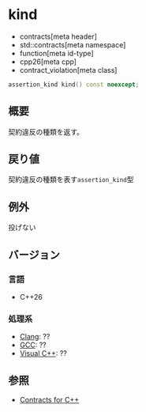 # kind
* contracts[meta header]
* std::contracts[meta namespace]
* function[meta id-type]
* cpp26[meta cpp]
* contract_violation[meta class]

```cpp
assertion_kind kind() const noexcept;
```

## 概要
契約違反の種類を返す。

## 戻り値
契約違反の種類を表す`assertion_kind`型

## 例外
投げない

## バージョン
### 言語
- C++26

### 処理系
- [Clang](/implementation.md#clang): ??
- [GCC](/implementation.md#gcc): ??
- [Visual C++](/implementation.md#visual_cpp): ??

## 参照
- [Contracts for C++](https://open-std.org/jtc1/sc22/wg21/docs/papers/2025/p2900r14.pdf)
